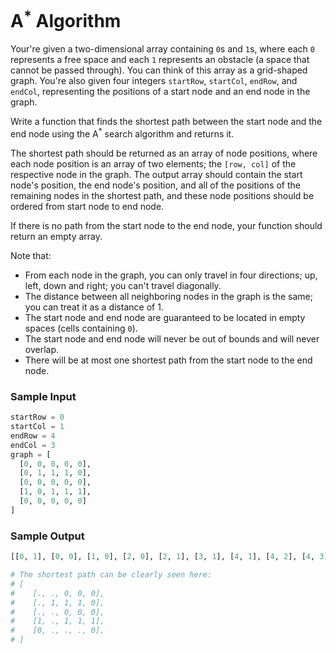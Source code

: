 # A<sup>\*</sup> Algorithm

Your're given a two-dimensional array containing `0`s and `1`s, where each `0` represents a free space and each `1` represents an obstacle (a space that cannot be passed through). You can think of this array as a grid-shaped graph. You're also given four integers `startRow`, `startCol`, `endRow`, and `endCol`, representing the positions of a start node and an end node in the graph.

Write a function that finds the shortest path between the start node and the end node using the A<sup>\*</sup> search algorithm and returns it.

The shortest path should be returned as an array of node positions, where each node position is an array of two elements; the `[row, col]` of the respective node in the graph. The output array should contain the start node's position, the end node's position, and all of the positions of the remaining nodes in the shortest path, and these node positions should be ordered from start node to end node.

If there is no path from the start node to the end node, your function should return an empty array.

Note that:

- From each node in the graph, you can only travel in four directions; up, left, down and right; you can't travel diagonally.
- The distance between all neighboring nodes in the graph is the same; you can treat it as a distance of 1.
- The start node and end node are guaranteed to be located in empty spaces (cells containing `0`).
- The start node and end node will never be out of bounds and will never overlap.
- There will be at most one shortest path from the start node to the end node.

### Sample Input

```python
startRow = 0
startCol = 1
endRow = 4
endCol = 3
graph = [
  [0, 0, 0, 0, 0],
  [0, 1, 1, 1, 0],
  [0, 0, 0, 0, 0],
  [1, 0, 1, 1, 1],
  [0, 0, 0, 0, 0]
]
```

### Sample Output

```python
[[0, 1], [0, 0], [1, 0], [2, 0], [2, 1], [3, 1], [4, 1], [4, 2], [4, 3]]

# The shortest path can be clearly seen here:
# [
#    [., ., 0, 0, 0],
#    [., 1, 1, 1, 0],
#    [., ., 0, 0, 0],
#    [1, ., 1, 1, 1],
#    [0, ., ., ., 0],
# ]
```
